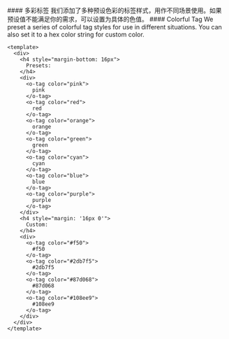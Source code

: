 <cn>
#### 多彩标签
我们添加了多种预设色彩的标签样式，用作不同场景使用。如果预设值不能满足你的需求，可以设置为具体的色值。
</cn>

<us>
#### Colorful Tag
We preset a series of colorful tag styles for use in different situations. You can also set it to a hex color string for custom color.
</us>

```vue
<template>
  <div>
    <h4 style="margin-bottom: 16px">
      Presets:
    </h4>
    <div>
      <o-tag color="pink">
        pink
      </o-tag>
      <o-tag color="red">
        red
      </o-tag>
      <o-tag color="orange">
        orange
      </o-tag>
      <o-tag color="green">
        green
      </o-tag>
      <o-tag color="cyan">
        cyan
      </o-tag>
      <o-tag color="blue">
        blue
      </o-tag>
      <o-tag color="purple">
        purple
      </o-tag>
    </div>
    <h4 style="margin: '16px 0'">
      Custom:
    </h4>
    <div>
      <o-tag color="#f50">
        #f50
      </o-tag>
      <o-tag color="#2db7f5">
        #2db7f5
      </o-tag>
      <o-tag color="#87d068">
        #87d068
      </o-tag>
      <o-tag color="#108ee9">
        #108ee9
      </o-tag>
    </div>
  </div>
</template>
```
